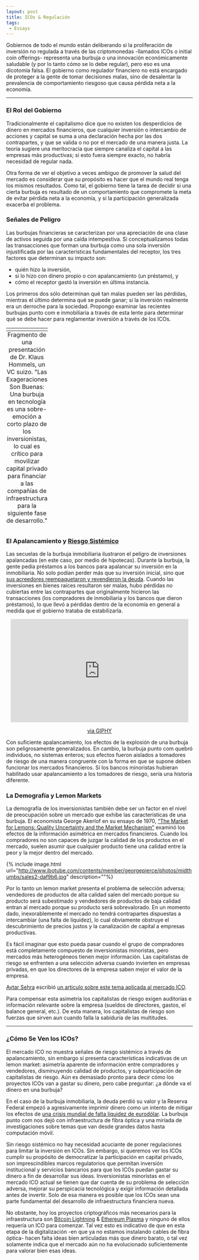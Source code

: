 ```yaml
---
layout: post
title: ICOs & Regulación
tags:
 - Essays
---
```


Gobiernos de todo el mundo están deliberando si la proliferación de inversión no regulada a través de las criptomonedas -llamados ICOs o initial coin offerings- representa una burbuja o una innovación económicamente saludable (y por lo tanto cómo se lo debe regular), pero eso es una dicotomía falsa. El gobierno como regulador financiero no está encargado de proteger a la gente de tomar decisiones malas, sino de desalentar la prevalencia de comportamiento riesgoso que causa pérdida neta a la economía.

---

### El Rol del Gobierno

Tradicionalmente el capitalismo dice que no existen los desperdicios de dinero en mercados financieros, que cualquier inversión o intercambio de acciones y capital se suma a una declaración hecha por las dos contrapartes, y que se valida o no por el mercado de una manera justa. La teoría sugiere una meritocracia que siempre canaliza el capital a las empresas más productivas; si esto fuera siempre exacto, no habría necesidad de regular nada. 

Otra forma de ver el objetivo a veces ambiguo de promover la salud del mercado es considerar que su propósito es hacer que el mundo real tenga los mismos resultados. Como tal, el gobierno tiene la tarea de decidir si una cierta burbuja es resultado de un comportamiento que compromete la meta de evitar pérdida neta a la economía, y si la participación generalizada exacerba el problema.

### Señales de Peligro

Las burbujas financieras se caracterizan por una apreciación de una clase de activos seguida por una caída intempestiva. Si conceptualizamos todas las transacciones que forman una burbuja como una sola inversión injustificada por las características fundamentales del receptor, los tres factores que determinan su impacto son: 

- quién hizo la inversión, 
- si lo hizo con dinero propio o con apalancamiento (un préstamo), y 
- cómo el receptor gastó la inversión en última instancia. 

Los primeros dos sólo determinan qué tan malas pueden ser las pérdidas, mientras el último determina qué se puede ganar; si la inversión realmente era un derroche para la sociedad. Propongo examinar las recientes burbujas punto com e inmobiliaria a través de esta lente para determinar qué se debe hacer para reglamentar inversión a través de los ICOs.

<center>
<table class="image">
<caption align="bottom">Fragmento de una presentación de Dr. Klaus Hommels, un VC suizo. "Las Exageraciones Son Buenas: Una burbuja en tecnología es una sobre-emoción a corto plazo de los inversionistas, lo cual es crítico para movilizar capital privado para financiar a las compañías de infraestructura para la siguiente fase de desarrollo."</caption>
<tr><td><img src="https://image.slidesharecdn.com/d1-02-lakestar-160621133245/95/lakestar-noah16-berlin-5-638.jpg?cb=1466521306" alt=""/></td></tr>
</table>
</center>

### El Apalancamiento y [Riesgo Sistémico](http://economipedia.com/definiciones/riesgo-sistemico.html)

Las secuelas de la burbuja inmobiliaria ilustraron el peligro de inversiones apalancadas (en este caso, por medio de hipotecas). Durante la burbuja, la gente pedía préstamos a los bancos para apalancar su inversión en la inmobiliaria. No solo podían perder más que su inversión inicial, sino que [sus acreedores reempaquetaron y revendieron la deuda](https://www.usatoday.com/story/money/markets/2013/09/08/investing-risk-2008-financial-crisis-lehman/2766835/). Cuando las inversiones en bienes raíces resultaron ser malas, hubo pérdidas no cubiertas entre las contrapartes que originalmente hicieron las transacciones (los compradores de inmobiliaria y los bancos que dieron préstamos), lo que llevó a pérdidas dentro de la economía en general a medida que el gobierno trataba de estabilizarla. 

<center><iframe src="https://giphy.com/embed/Qa5dsjQjlCqOY" width="480" height="278" frameBorder="0" class="giphy-embed" allowFullScreen></iframe><p><a href="https://giphy.com/gifs/the-office-michael-scott-graduation-Qa5dsjQjlCqOY">via GIPHY</a></p></center>

Con suficiente apalancamiento, los efectos de la explosión de una burbuja son peligrosamente generalizados. En cambio, la burbuja punto com quebró individuos, no sistemas enteros; sus efectos fueron aislados a tomadores de riesgo de una manera congruente con la forma en que se supone deben funcionar los mercados financieros. Si los bancos minoristas hubieran habilitado usar apalancamiento a los tomadores de riesgo, sería una historia diferente. 

### La Demografía y Lemon Markets

La demografía de los inversionistas también debe ser un factor en el nivel de preocupación sobre un mercado que exhibe las características de una burbuja. El economista George Akerlof en su ensayo de 1970, [“The Market for Lemons: Quality Uncertainty and the Market Mechanism”](https://www.jstor.org/stable/1879431?seq=1#page_scan_tab_contents) examinó los efectos de la información asimétrica en mercados financieros. Cuando los compradores no son capaces de juzgar la calidad de los productos en el mercado, suelen asumir que cualquier producto tiene una calidad entre la peor y la mejor dentro del mercado. 

{% include image.html url="http://www.ibotube.com/contents/member/georgepierce/photos/midthumbs/sales2-daf9b6.jpg" description=""%}

Por lo tanto un lemon market presenta el problema de selección adversa; vendedores de productos de alta calidad salen del mercado porque su producto será subestimado y vendedores de productos de baja calidad entran al mercado porque su producto será sobrevalorado. En un momento dado, inexorablemente el mercado no tendrá contrapartes dispuestas a intercambiar (una falta de liquidez), lo cual obviamente obstruye el descubrimiento de precios justos y la canalización de capital a empresas productivas. 

Es fácil imaginar que esto pueda pasar cuando el grupo de compradores está completamente compuesto de inversionistas minoristas, pero mercados más heterogéneos tienen mejor información. Las capitalistas de riesgo se enfrenten a una selección adversa cuando invierten en empresas privadas, en que los directores de la empresa saben mejor el valor de la empresa. 

[Avtar Sehra](https://medium.com/@avtarsehra) escribió [un articulo sobre este tema aplicada al mercado ICO](https://medium.com/@avtarsehra/icos-and-economics-of-lemon-markets-96638e86b3b2).

Para compensar esta asimetría los capitalistas de riesgo exigen auditorías e información relevante sobre la empresa (sueldos de directores, gastos, el balance general, etc.). De esta manera, los capitalistas de riesgo son fuerzas que sirven aun cuando falla la sabiduría de las multitudes.

---

### ¿Cómo Se Ven los ICOs?

El mercado ICO no muestra señales de riesgo sistémico a través de apalancamiento, sin embargo sí presenta características indicativas de un lemon market: asimetría aparente de información entre compradores y vendedores, disminuyendo calidad de productos, y subparticipación de capitalistas de riesgo. Aún es demasiado pronto para decir cómo los proyectos ICOs van a gastar su dinero, pero cabe preguntar: ¿a dónde va el dinero en una burbuja? 

En el caso de la burbuja inmobiliaria, la deuda perdió su valor y la Reserva Federal empezó a agresivamente imprimir dinero como un intento de mitigar los efectos de [una crisis mundial de falta liquidez de eurodólar](https://pdfs.semanticscholar.org/70b9/f4b88837297f1cbe07b534813e26297c2847.pdf). La burbuja punto com nos dejó con infraestructura de fibra óptica y una miríada de investigaciones sobre temas que van desde grandes datos hasta computación móvil. 

Sin riesgo sistémico no hay necesidad acuciante de poner regulaciones para limitar la inversión en ICOs. Sin embargo, si queremos ver los ICOs cumplir su propósito de democratizar la participación en capital privado, son imprescindibles marcos regulatorios que permitan inversión institucional y servicios bancarios para que los ICOs puedan gastar su dinero a fin de desarrollar sus ideas. Inversionistas minoristas en el mercado ICO actual se tienen que dar cuenta de su problema de selección adversa, mejorar su perspicacia tecnológica y exigir información detallada antes de invertir.  Solo de esa manera es posible que los ICOs sean una parte fundamental del desarrollo de infraestructura financiera nueva. 

No obstante, hoy los proyectos criptográficos más necesarios para la infraestructura son [Bitcoin Lightning](https://lightning.network/) & [Ethereum Plasma](https://plasma.io/) y ninguno de ellos requería un ICO para comenzar. Tal vez esto es indicativo de que en esta etapa de la digitalización -en que ya no estamos instalando cables de fibra óptica- hacen falta ideas bien articuladas más que dinero barato, o tal vez solamente indica que el mercado aún no ha evolucionado suficientemente para valorar bien esas ideas. 
